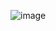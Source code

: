 ![image](https://user-images.githubusercontent.com/63789702/187472743-c77c941d-0a7d-401b-be88-b0dcec194da4.png)
